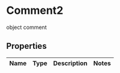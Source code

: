 

# Comment2

object comment

## Properties

| Name | Type | Description | Notes |
|------------ | ------------- | ------------- | -------------|




